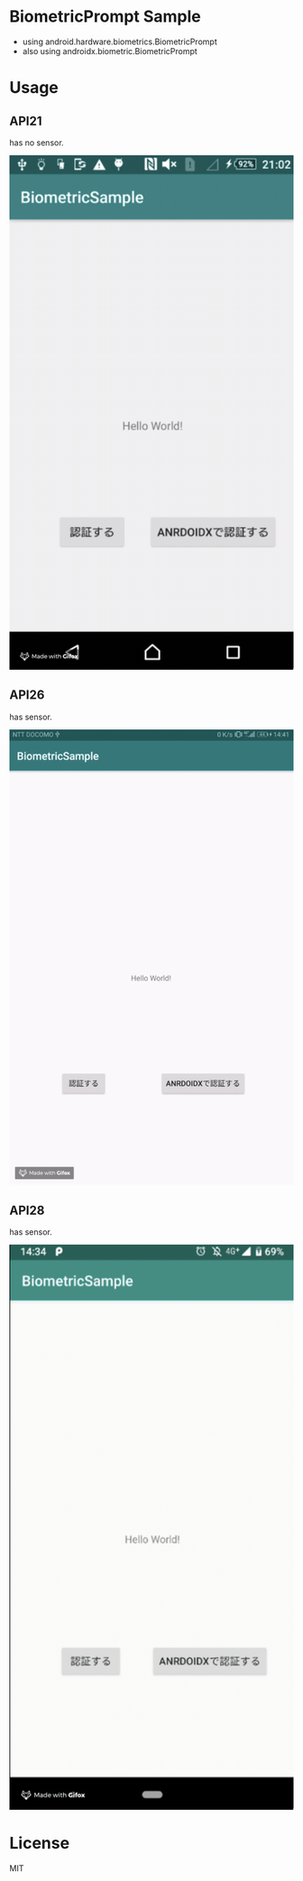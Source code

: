 # BiometricPrompt Sample

- using android.hardware.biometrics.BiometricPrompt
- also using androidx.biometric.BiometricPrompt

# Usage

## API21

has no sensor.

![api21](./api21_no_sensor.gif)

## API26

has sensor.

![api26](./api26_avilable_sensor.gif)

## API28

has sensor.

![api28](./api28_avilable_sensor.gif)

# License

MIT

